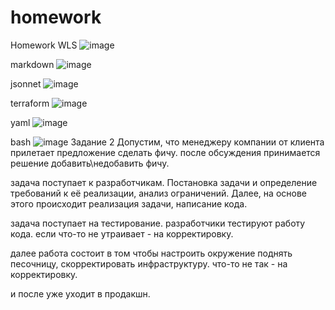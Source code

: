 # homework
Homework
WLS
![image](https://user-images.githubusercontent.com/78625356/154867076-ee453109-5913-4d55-ae2c-142d109c970c.png)

markdown
![image](https://user-images.githubusercontent.com/78625356/154867066-39ab7071-c1f1-4e63-beb5-f0b38a61b182.png)

jsonnet
![image](https://user-images.githubusercontent.com/78625356/154867403-0a7b994b-bf4a-4123-a612-72b4be571627.png)

terraform
![image](https://user-images.githubusercontent.com/78625356/154867169-a85e313a-e8f2-4e3f-b6a0-699d3fad32db.png)

yaml
![image](https://user-images.githubusercontent.com/78625356/154867517-970308df-932f-46fc-a66d-0e9f20379801.png)

bash
![image](https://user-images.githubusercontent.com/78625356/154867244-aedf023f-7024-4659-89db-9a670f53c363.png)
 Задание 2
Допустим, что менеджеру компании от клиента прилетает предложение сделать фичу.
после обсуждения принимается решение добавить\недобавить фичу.

задача поступает к разработчикам.
Постановка задачи и определение требований к её реализации, анализ ограничений.
Далее, на основе этого происходит реализация задачи, написание кода.

задача поступает на тестирование. разработчики тестируют работу кода. если что-то не утраивает - на корректировку.

далее работа состоит в том чтобы настроить окружение поднять песочницу, скорректировать инфраструктуру. что-то не так - на корректировку.

и после уже уходит в продакшн.

